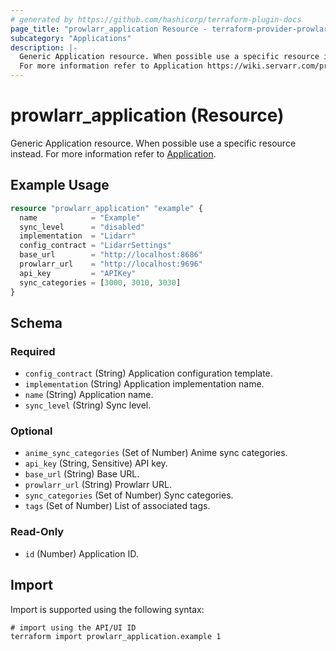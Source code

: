 ```yaml
---
# generated by https://github.com/hashicorp/terraform-plugin-docs
page_title: "prowlarr_application Resource - terraform-provider-prowlarr"
subcategory: "Applications"
description: |-
  Generic Application resource. When possible use a specific resource instead.
  For more information refer to Application https://wiki.servarr.com/prowlarr/settings#applications.
---
```


# prowlarr_application (Resource)

<!-- subcategory:Applications -->
Generic Application resource. When possible use a specific resource instead.
For more information refer to [Application](https://wiki.servarr.com/prowlarr/settings#applications).

## Example Usage

```terraform
resource "prowlarr_application" "example" {
  name            = "Example"
  sync_level      = "disabled"
  implementation  = "Lidarr"
  config_contract = "LidarrSettings"
  base_url        = "http://localhost:8686"
  prowlarr_url    = "http://localhost:9696"
  api_key         = "APIKey"
  sync_categories = [3000, 3010, 3030]
}
```

<!-- schema generated by tfplugindocs -->
## Schema

### Required

- `config_contract` (String) Application configuration template.
- `implementation` (String) Application implementation name.
- `name` (String) Application name.
- `sync_level` (String) Sync level.

### Optional

- `anime_sync_categories` (Set of Number) Anime sync categories.
- `api_key` (String, Sensitive) API key.
- `base_url` (String) Base URL.
- `prowlarr_url` (String) Prowlarr URL.
- `sync_categories` (Set of Number) Sync categories.
- `tags` (Set of Number) List of associated tags.

### Read-Only

- `id` (Number) Application ID.

## Import

Import is supported using the following syntax:

```shell
# import using the API/UI ID
terraform import prowlarr_application.example 1
```

